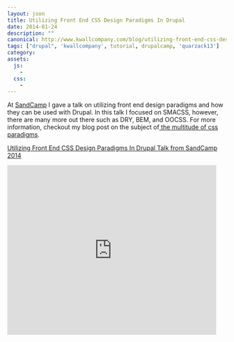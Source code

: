 ```yaml
---
layout: json
title: Utilizing Front End CSS Design Paradigms In Drupal
date: 2014-01-24
description: ""
canonical: http://www.kwallcompany.com/blog/utilizing-front-end-css-design-paradigms-drupal
tags: ["drupal", 'kwallcompany', tutorial, drupalcamp, 'quarzack13']
category:
assets:
  js:
    -
  css:
    -
---
```


At <a href="http://www.sandcamp.org" target="_blank">SandCamp</a> I gave a talk on utilizing front end design paradigms and how they can be used with Drupal. In this talk I focused on SMACSS, however, there are many more out there such as DRY, BEM, and OOCSS. For more information, checkout my blog post on the subject of<a href="http://www.kwallcompany.com/thought/css-less-sass-oocss-drycss-bem-front-end-css-design-paradigm-smacss-down"> the multitude of css paradigms</a>.

<a href="https://docs.google.com/presentation/d/1m1UlT1P5NGG4VvTdGy2LuJcCSTFTjL3q9ZraXbfspHY/pub?start=false&amp;loop=false&amp;delayms=3000" target="_blank">Utilizing Front End CSS Design Paradigms In Drupal Talk from SandCamp 2014</a>

<iframe allowfullscreen="true" frameborder="0" height="389" mozallowfullscreen="true" src="https://docs.google.com/presentation/d/1m1UlT1P5NGG4VvTdGy2LuJcCSTFTjL3q9ZraXbfspHY/embed?start=false&amp;loop=false&amp;delayms=3000" webkitallowfullscreen="true" width="480"></iframe>
